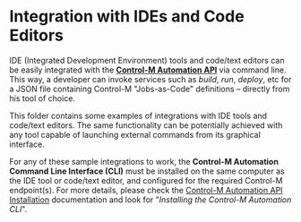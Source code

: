 # Integration with IDEs and Code Editors

IDE (Integrated Development Environment) tools and code/text editors can be easily integrated with the [**Control-M Automation API**](https://docs.bmc.com/docs/display/public/workloadautomation/Control-M+Automation+API+-+Services) via command line. This way, a developer can invoke services such as *build*, *run*, *deploy*, etc for a JSON file containing Control-M "Jobs-as-Code" definitions – directly from his tool of choice.

This folder contains some examples of integrations with IDE tools and code/text editors. The same functionality can be potentially achieved with any tool capable of launching external commands from its graphical interface.

For any of these sample integrations to work, the **Control-M Automation Command Line Interface (CLI)** must be installed on the same computer as the IDE tool or code/text editor, and configured for the required Control-M endpoint(s). For more details, please check the [Control-M Automation API Installation](https://docs.bmc.com/docs/display/public/workloadautomation/Control-M+Automation+API+-+Installation) documentation and look for "*Installing the Control-M Automation CLI*".
